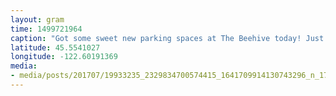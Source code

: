 ```yaml
---
layout: gram
time: 1499721964
caption: "Got some sweet new parking spaces at The Beehive today! Just waiting on the lines. :) #pdxbeehive"
latitude: 45.5541027
longitude: -122.60191369
media:
- media/posts/201707/19933235_2329834700574415_1641709914130743296_n_17865354121134268.jpg
---
```

